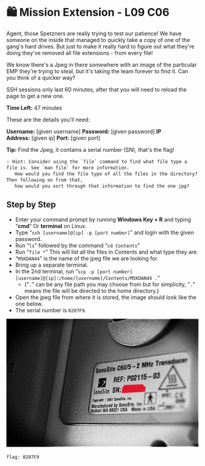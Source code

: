 # 🛍 Mission Extension - L09 C06

Agent, those Spetzners are really trying to test our patience! We have someone on the inside that managed to quickly take a copy of one of the gang's hard drives. But just to make it really hard to figure out what they're doing they've removed all file extensions - from every file!

We know there's a Jpeg in there somewhere with an image of the particular EMP they're trying to steal, but it's taking the team forever to find it. Can you think of a quicker way?

SSH sessions only last 60 minutes, after that you will need to reload the page to get a new one.

**Time Left:** 47 minutes

These are the details you'll need:

**Username:** [given username] **Password:** [given password] **IP Address:** [given ip] **Port:** [given port]

**Tip:** Find the Jpeg, it contains a serial number (SN), that's the flag!

```
💡 Hint: Consider using the `file` command to find what file type a file is. See `man file` for more information.
   How would you find the file type of all the files in the directory? Then following on from that,
   how would you sort through that information to find the one jpg?
```

## Step by Step

- Enter your command prompt by running **Windows Key + R** and typing “**cmd**” Or **terminal** on Linux.
- Type “`ssh [username]@[ip] -p [port number]`” and login with the given password.
- Run “`ls`” followed by the command “`cd Contents`”
- Run “`file *`” This will list all the files in Contents and what type they are.
- “`M5KDAN44`” is the name of the jpeg file we are looking for.
- Bring up a separate terminal.
- In the 2nd terminal, run “`scp -p [port number] [username]@[ip]:/home/[username]/Contents/M5KDAN44 .`”
  - (”`.`” can be any file path you may choose from but for simplicity, “`.`” means the file will be directed to the home directory.)
- Open the jpeg file from where it is stored, the image should look like the one below.
- The serial number is `0207F9`.

![serial number in the image](/assets/missionextension1.jpg)

`flag: 0207F9`
